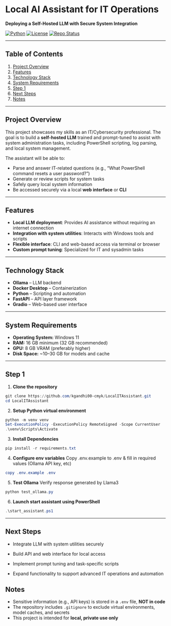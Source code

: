 # Local AI Assistant for IT Operations  
**Deploying a Self-Hosted LLM with Secure System Integration**

[![Python](https://img.shields.io/badge/Python-3.13.7-blue?logo=python&logoColor=white)](https://www.python.org/) 
[![License](https://img.shields.io/badge/License-MIT-green)](LICENSE)
[![Repo Status](https://img.shields.io/badge/Status-Phase%201-yellow)](README.md)

---

## Table of Contents

1. [Project Overview](#project-overview)  
2. [Features](#features)  
3. [Technology Stack](#technology-stack)  
4. [System Requirements](#system-requirements)  
5. [Step 1](#step-1)  
6. [Next Steps](#next-steps)  
7. [Notes](#notes)

---

## Project Overview

This project showcases my skills as an IT/Cybersecurity professional. The goal is to build a **self-hosted LLM** trained and prompt-tuned to assist with system administration tasks, including PowerShell scripting, log parsing, and local system management.  

The assistant will be able to:  
- Parse and answer IT-related questions (e.g., “What PowerShell command resets a user password?”)  
- Generate or review scripts for system tasks  
- Safely query local system information  
- Be accessed securely via a local **web interface** or **CLI**

---

## Features

- **Local LLM deployment**: Provides AI assistance without requiring an internet connection  
- **Integration with system utilities**: Interacts with Windows tools and scripts  
- **Flexible interface**: CLI and web-based access via terminal or browser  
- **Custom prompt tuning**: Specialized for IT and sysadmin tasks  

---

## Technology Stack

- **Ollama** – LLM backend  
- **Docker Desktop** – Containerization  
- **Python** – Scripting and automation 
- **FastAPI** – API layer framework  
- **Gradio** – Web-based user interface  

---

## System Requirements

- **Operating System:** Windows 11  
- **RAM:** 16 GB minimum (32 GB recommended)  
- **GPU:** 8 GB VRAM (preferably higher)  
- **Disk Space:** ~10–30 GB for models and cache  

---

## Step 1

1. **Clone the repository**
```powershell
git clone https://github.com/kgandhi00-cmyk/LocalITAssistant.git
cd LocalITAssistant
```
2. **Setup Python virtual environment**
```powershell
python -m venv venv
Set-ExecutionPolicy -ExecutionPolicy RemoteSigned -Scope CurrentUser
.\venv\Scripts\Activate
```
3. **Install Dependencies**
```powershell
pip install -r requirements.txt
```
4. **Configure env variables**
Copy .env.example to .env & fill in required values (Ollama API key, etc)
```powershell
copy .env.example .env
```
5. **Test Ollama**
Verify response generated by Llama3
```powershell
python test_ollama.py
```
6. **Launch start assistant using PowerShell**
``` powershell
.\start_assistant.ps1
```

---

## Next Steps

- Integrate LLM with system utilities securely

- Build API and web interface for local access

- Implement prompt tuning and task-specific scripts

- Expand functionality to support advanced IT operations and automation

## Notes

- Sensitive information (e.g., API keys) is stored in a `.env` file, **NOT in code**  
- The repository includes `.gitignore` to exclude virtual environments, model caches, and secrets  
- This project is intended for **local, private use only**
